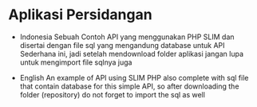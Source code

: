 # Aplikasi Persidangan

- Indonesia
  Sebuah Contoh API yang menggunakan PHP SLIM dan disertai dengan file sql yang mengandung database untuk API Sederhana ini, jadi setelah mendownload folder aplikasi jangan lupa untuk mengimport file sqlnya juga

- English
  An example of API using SLIM PHP also complete with sql file that contain database for this simple API, so after downloading the folder (repository) do not forget to import the sql as well